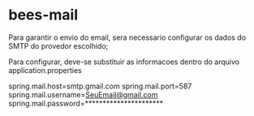# bees-mail
Para garantir o envio do email, sera necessario configurar os dados do SMTP do provedor escolhido;

Para configurar, deve-se substituir as informacoes dentro do arquivo application.properties


spring.mail.host=smtp.gmail.com
spring.mail.port=587
spring.mail.username=SeuEmail@gmail.com
spring.mail.password=**********************
